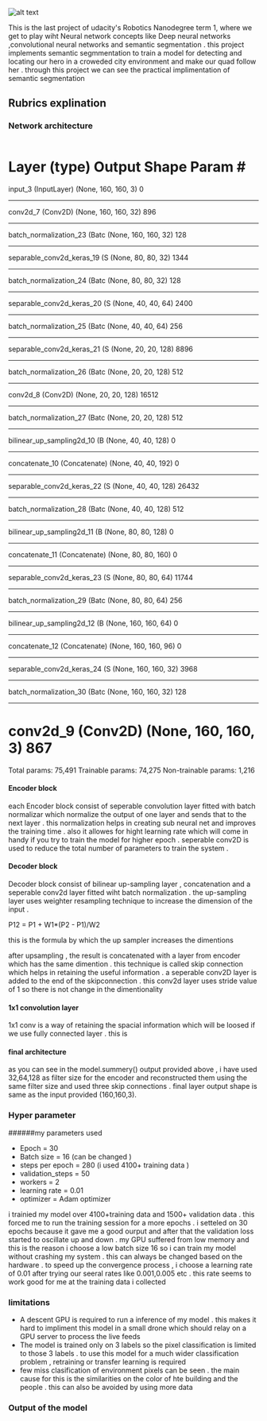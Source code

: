 

[//]: # (Image References)

[image1]: ./img/conv.jpg "Convolution layer"
[image2]: ./img/fullyConnected.jpg "Fully connected"
[image3]: ./img/fullModel.jpg "full model"
[image4]: ./img/picVisualization.jpg "full model"
[image5]: ./img/visu.jpg "full model"
[image6]: ./img/CLR.jpg "full model"

![alt text][image1]

This is the last project of udacity's Robotics Nanodegree term 1, where we get to play wiht Neural network concepts like Deep neural networks ,convolutional neural networks and semantic segmentation . this project implements semantic segmmentation to train a model for detecting and locating our hero in a croweded city environment and make our quad follow her . through this project we can see the practical implimentation of semantic segmentation  


## Rubrics explination 

### Network architecture 
<image of the network graph>
 
 
 
 Layer (type)                 Output Shape              Param #   
=================================================================
input_3 (InputLayer)         (None, 160, 160, 3)       0         
_________________________________________________________________
conv2d_7 (Conv2D)            (None, 160, 160, 32)      896       
_________________________________________________________________
batch_normalization_23 (Batc (None, 160, 160, 32)      128       
_________________________________________________________________
separable_conv2d_keras_19 (S (None, 80, 80, 32)        1344      
_________________________________________________________________
batch_normalization_24 (Batc (None, 80, 80, 32)        128       
_________________________________________________________________
separable_conv2d_keras_20 (S (None, 40, 40, 64)        2400      
_________________________________________________________________
batch_normalization_25 (Batc (None, 40, 40, 64)        256       
_________________________________________________________________
separable_conv2d_keras_21 (S (None, 20, 20, 128)       8896      
_________________________________________________________________
batch_normalization_26 (Batc (None, 20, 20, 128)       512       
_________________________________________________________________
conv2d_8 (Conv2D)            (None, 20, 20, 128)       16512     
_________________________________________________________________
batch_normalization_27 (Batc (None, 20, 20, 128)       512       
_________________________________________________________________
bilinear_up_sampling2d_10 (B (None, 40, 40, 128)       0         
_________________________________________________________________
concatenate_10 (Concatenate) (None, 40, 40, 192)       0         
_________________________________________________________________
separable_conv2d_keras_22 (S (None, 40, 40, 128)       26432     
_________________________________________________________________
batch_normalization_28 (Batc (None, 40, 40, 128)       512       
_________________________________________________________________
bilinear_up_sampling2d_11 (B (None, 80, 80, 128)       0         
_________________________________________________________________
concatenate_11 (Concatenate) (None, 80, 80, 160)       0         
_________________________________________________________________
separable_conv2d_keras_23 (S (None, 80, 80, 64)        11744     
_________________________________________________________________
batch_normalization_29 (Batc (None, 80, 80, 64)        256       
_________________________________________________________________
bilinear_up_sampling2d_12 (B (None, 160, 160, 64)      0         
_________________________________________________________________
concatenate_12 (Concatenate) (None, 160, 160, 96)      0         
_________________________________________________________________
separable_conv2d_keras_24 (S (None, 160, 160, 32)      3968      
_________________________________________________________________
batch_normalization_30 (Batc (None, 160, 160, 32)      128       
_________________________________________________________________
conv2d_9 (Conv2D)            (None, 160, 160, 3)       867       
=================================================================
Total params: 75,491
Trainable params: 74,275
Non-trainable params: 1,216
 

#### Encoder block

each Encoder block consist of seperable convolution layer fitted with batch normalizar which normalize the output of one layer and sends that to the next layer . this normalization helps in creating sub neural net and improves the training time . also it allowes for hight learning rate which will come in handy if you try to train the model for higher epoch . seperable conv2D is used to reduce the total number of parameters to train the system . 

#### Decoder block

Decoder block consist of bilinear up-sampling layer , concatenation and a seperable conv2d layer fitted wiht batch normalization . the up-sampling layer uses weighter resampling technique to increase the dimension of the input .

P12 = P1 + W1*(P2 - P1)/W2  

this is the formula by which the up sampler increases the dimentions 

after upsampling , the result is concatenated with a layer from encoder which has the same dimention . this technique is called skip connection which helps in retaining the useful information . a seperable conv2D layer is added to the end of the skipconnection . this conv2d layer uses stride value of 1 so there is not change in the dimentionality 

#### 1x1 convolution layer 

1x1 conv is a way of retaining the spacial information which will be loosed if we use fully connected layer . this is 

#### final architecture

as you can see in the model.summery() output provided above , i have used 32,64,128 as filter size for the encoder and reconstructed them using the same filter size and used three skip connections . final layer output shape is same as the input provided (160,160,3). 

### Hyper parameter 

######my parameters used 

* Epoch = 30
* Batch size = 16 (can be changed )
* steps per epoch = 280 (i used 4100+ training data )
* validation_steps = 50
* workers = 2
* learning rate = 0.01
* optimizer = Adam optimizer

i trainied my model over 4100+training data and 1500+ validation data . this forced me to run the training session for a more epochs . i setteled on 30 epochs because it gave me a good ourput and after that the validation loss started to oscillate up and down . my GPU suffered from low memory and this is the reason i choose a low batch size 16 so i can train my model without crashing my system . this can always be changed based on the hardware . to speed up the convergence process , i choose a learning rate of 0.01 after trying our seeral rates like 0.001,0.005 etc . this rate seems to work good for me at the training data i collected 

### limitations 

* A descent GPU is required to run a inference of my model . this makes it hard to impliment this model in a small drone which should relay on a GPU server to process the live feeds
* The model is trained only on 3 labels so the pixel classification is limited to those 3 labels . to use this model for a much wider classification problem , retraining or transfer learning is required
* few miss clasification of environment pixels can be seen . the main cause for this is the similarities on the color of hte building and the people . this can also be avoided by using more data 

### Output of the model





 
